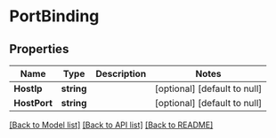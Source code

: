 # PortBinding

## Properties
Name | Type | Description | Notes
------------ | ------------- | ------------- | -------------
**HostIp** | **string** |  | [optional] [default to null]
**HostPort** | **string** |  | [optional] [default to null]

[[Back to Model list]](../README.md#documentation-for-models) [[Back to API list]](../README.md#documentation-for-api-endpoints) [[Back to README]](../README.md)


